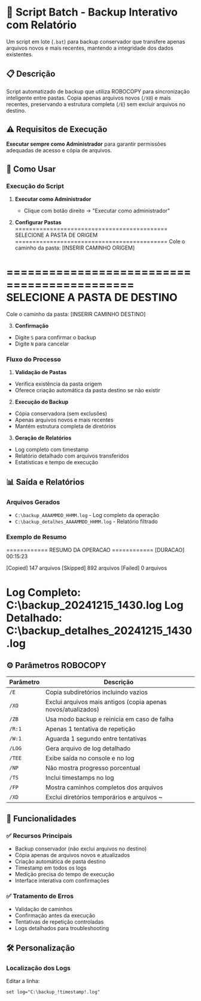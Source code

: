 # 🔄 Script Batch - Backup Interativo com Relatório

Um script em lote (`.bat`) para backup conservador que transfere apenas arquivos novos e mais recentes, mantendo a integridade dos dados existentes.

## 📋 Descrição

Script automatizado de backup que utiliza ROBOCOPY para sincronização inteligente entre pastas. Copia apenas arquivos novos (`/XO`) e mais recentes, preservando a estrutura completa (`/E`) sem excluir arquivos no destino.

## ⚠️ Requisitos de Execução

**Executar sempre como Administrador** para garantir permissões adequadas de acesso e cópia de arquivos.

## 🚀 Como Usar

### Execução do Script

1. **Executar como Administrador**
   - Clique com botão direito → "Executar como administrador"

2. **Configurar Pastas**
============================================
SELECIONE A PASTA DE ORIGEM
============================================
Cole o caminho da pasta: [INSERIR CAMINHO ORIGEM]

============================================
SELECIONE A PASTA DE DESTINO
============================================
Cole o caminho da pasta: [INSERIR CAMINHO DESTINO]


3. **Confirmação**
- Digite `S` para confirmar o backup
- Digite `N` para cancelar

### Fluxo do Processo

1. **Validação de Pastas**
- Verifica existência da pasta origem
- Oferece criação automática da pasta destino se não existir

2. **Execução do Backup**
- Cópia conservadora (sem exclusões)
- Apenas arquivos novos e mais recentes
- Mantém estrutura completa de diretórios

3. **Geração de Relatórios**
- Log completo com timestamp
- Relatório detalhado com arquivos transferidos
- Estatísticas e tempo de execução

## 📊 Saída e Relatórios

### Arquivos Gerados
- `C:\backup_AAAAMMDD_HHMM.log` - Log completo da operação
- `C:\backup_detalhes_AAAAMMDD_HHMM.log` - Relatório filtrado

### Exemplo de Resumo
============ RESUMO DA OPERACAO ============
[DURACAO] 00:15:23

[Copied] 147 arquivos
[Skipped] 892 arquivos
[Failed] 0 arquivos

Log Completo: C:\backup_20241215_1430.log
Log Detalhado: C:\backup_detalhes_20241215_1430.log
===========================================


## ⚙️ Parâmetros ROBOCOPY

| Parâmetro | Descrição |
|-----------|-----------|
| `/E` | Copia subdiretórios incluindo vazios |
| `/XO` | Exclui arquivos mais antigos (copia apenas novos/atualizados) |
| `/ZB` | Usa modo backup e reinicia em caso de falha |
| `/R:1` | Apenas 1 tentativa de repetição |
| `/W:1` | Aguarda 1 segundo entre tentativas |
| `/LOG` | Gera arquivo de log detalhado |
| `/TEE` | Exibe saída no console e no log |
| `/NP` | Não mostra progresso porcentual |
| `/TS` | Inclui timestamps no log |
| `/FP` | Mostra caminhos completos dos arquivos |
| `/XD` | Exclui diretórios temporários e arquivos ~ |

## 🔧 Funcionalidades

### ✅ Recursos Principais
- Backup conservador (não exclui arquivos no destino)
- Cópia apenas de arquivos novos e atualizados
- Criação automática de pasta destino
- Timestamp em todos os logs
- Medição precisa do tempo de execução
- Interface interativa com confirmações

### ✅ Tratamento de Erros
- Validação de caminhos
- Confirmação antes da execução
- Tentativas de repetição controladas
- Logs detalhados para troubleshooting

## 🛠️ Personalização

### Localização dos Logs
Editar a linha:
```batch
set log="C:\backup_!timestamp!.log"
